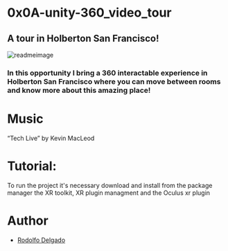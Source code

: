 # 0x0A-unity-360_video_tour

## A tour in Holberton San Francisco!

![readmeimage](https://user-images.githubusercontent.com/77943864/164986056-7c6de3af-a12d-4040-8b9b-f48053fce324.png)

### In this opportunity I bring a 360 interactable experience in Holberton San Francisco where you can move between rooms and know more about this amazing place!

# Music
“Tech Live” by Kevin MacLeod

# Tutorial:
To run the project it's necessary download and install from the package manager
the XR toolkit, XR plugin managment and the Oculus xr plugin

# Author
  - [Rodolfo Delgado](https://www.linkedin.com/in/rodolfo-delgado-alonso/)
